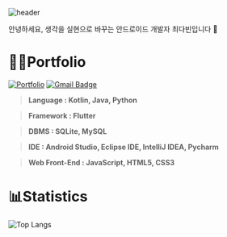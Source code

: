 
![header](https://capsule-render.vercel.app/api?type=waving&color=auto&height=260&section=header&text=Dabin&fontSize=100&fontColor=fff&fontAlign=50&FontAlignY=00&desc=Thank%20you%20for%20visiting👋&descAlign=80)

안녕하세요, 생각을 실현으로 바꾸는 안드로이드 개발자 최다빈입니다 🙋‍

# 👩‍💻Portfolio
[![Portfolio](https://img.shields.io/badge/portfolio-ddd.svg?&style=for-the-badge&logo=notion&logoColor=black&link=https://d-abing.notion.site/7e1602b90b5a4e848a535f5bb9f4fbb2?pvs=4/)](https://d-abing.notion.site/7e1602b90b5a4e848a535f5bb9f4fbb2?pvs=4) [![Gmail Badge](https://img.shields.io/badge/Gmail-d14836?style=for-the-badge&logo=Gmail&logoColor=white&link=mailto:ynlio117@gmail.com)](mailto:ynlio117@gmail.com) 

> **Language : Kotlin, Java, Python**
> 

> **Framework : Flutter**
> 

> **DBMS : SQLite, MySQL**
> 

> **IDE : Android Studio, Eclipse IDE, IntelliJ IDEA, Pycharm**
> 

> **Web Front-End : JavaScript, HTML5, CSS3**
>

# 📊Statistics
![Top Langs](https://github-readme-stats.vercel.app/api/top-langs/?username=d-abing&layout=compact)
